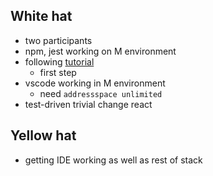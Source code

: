 ## White hat
* two participants
* npm, jest working on M environment
* following [tutorial](https://nextjs.org/docs/app/building-your-application/testing/jest)
  * first step
* vscode working in M environment
    * need `addressspace unlimited`
* test-driven trivial change react

## Yellow hat
* getting IDE working as well as rest of stack
